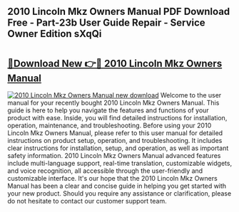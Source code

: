 ## 2010 Lincoln Mkz Owners Manual PDF Download Free - Part-23b User Guide Repair - Service Owner Edition sXqQi

# <h2><a href="http://bc31953.oget.top/?id=2010+Lincoln+Mkz+Owners+Manual">🔗Download New 👉🔴 2010 Lincoln Mkz Owners Manual</a></h2>

[![2010 Lincoln Mkz Owners Manual new download](https://i.imgur.com/5g1atiW.png)](http://bc31953.oget.top/?id=2010+Lincoln+Mkz+Owners+Manual)
Welcome to the user manual for your recently bought 2010 Lincoln Mkz Owners Manual. This guide is here to help you navigate the features and functions of your product with ease. Inside, you will find detailed instructions for installation, operation, maintenance, and troubleshooting. Before using your 2010 Lincoln Mkz Owners Manual, please refer to this user manual for detailed instructions on product setup, operation, and troubleshooting. It includes clear instructions for installation, setup, and operation, as well as important safety information. 2010 Lincoln Mkz Owners Manual advanced features include multi-language support, real-time translation, customizable widgets, and voice recognition, all accessible through the user-friendly and customizable interface. It's our hope that the 2010 Lincoln Mkz Owners Manual has been a clear and concise guide in helping you get started with your new product. Should you require any assistance or clarification, please do not hesitate to contact our customer support team.
